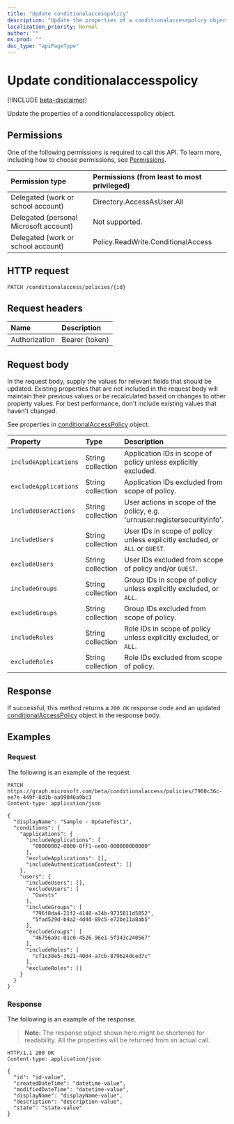 ```yaml
---
title: "Update conditionalaccesspolicy"
description: "Update the properties of a conditionalaccesspolicy object."
localization_priority: Normal
author: ""
ms.prod: ""
doc_type: "apiPageType"
---
```


# Update conditionalaccesspolicy

[!INCLUDE [beta-disclaimer](../../includes/beta-disclaimer.md)]

Update the properties of a conditionalaccesspolicy object.

## Permissions

One of the following permissions is required to call this API. To learn more, including how to choose permissions, see [Permissions](/graph/permissions-reference).

| Permission type                        | Permissions (from least to most privileged) |
|:---------------------------------------|:--------------------------------------------|
| Delegated (work or school account) | Directory.AccessAsUser.All |
| Delegated (personal Microsoft account) | Not supported. |
| Delegated (work or school account) | Policy.ReadWrite.ConditionalAccess |

## HTTP request

<!-- { "blockType": "ignored" } -->

```http
PATCH /conditionalaccess/policies/{id}
```

## Request headers

| Name       | Description|
|:-----------|:-----------|
| Authorization | Bearer {token} |

## Request body

In the request body, supply the values for relevant fields that should be updated. Existing properties that are not included in the request body will maintain their previous values or be recalculated based on changes to other property values. For best performance, don't include existing values that haven't changed.

See properties in [conditionalAccessPolicy](../resources/conditionalaccesspolicy.md) object.

| Property     | Type        | Description |
|:-------------|:------------|:------------|
| `includeApplications` | String collection | Application IDs in scope of policy unless explicitly excluded. |
| `excludeApplications` | String collection | Application IDs excluded from scope of policy. |
| `includeUserActions` | String collection | User actions in scope of the policy, e.g. 'urn:user:registersecurityinfo'. |
| `includeUsers` | String collection | User IDs in scope of policy unless explicitly excluded, or `ALL` or `GUEST`. |
| `excludeUsers` | String collection | User IDs excluded from scope of policy and/or `GUEST`. |
| `includeGroups` | String collection | Group IDs in scope of policy unless explicitly excluded, or `ALL`. |
| `excludeGroups` | String collection | Group IDs excluded from scope of policy. |
| `includeRoles` | String collection | Role IDs in scope of policy unless explicitly excluded, or `ALL`. |
| `excludeRoles` | String collection | Role IDs excluded from scope of policy. |

## Response

If successful, this method returns a `200 OK` response code and an updated [conditionalAccessPolicy](../resources/conditionalaccesspolicy.md) object in the response body.

## Examples

### Request

The following is an example of the request.
<!-- {
  "blockType": "request",
  "name": "update_conditionalaccesspolicy"
}-->

```http
PATCH https://graph.microsoft.com/beta/conditionalaccess/policies/7960c36c-ee7e-449f-8d1b-aa09046a9bc3
Content-type: application/json

{
  "displayName": "Sample - UpdateTest1",
  "conditions": {
    "applications": {
      "includeApplications": [
        "00000002-0000-0ff1-ce00-000000000000"
      ],
      "excludeApplications": [],
      "includeAuthenticationContext": []
    },
    "users": {
      "includeUsers": [],
      "excludeUsers": [
        "Guests"
      ],
      "includeGroups": [
        "796f8da4-21f2-4148-a34b-9735811d5852",
        "5fad529d-b4a2-4d4d-89c5-e72be11a8ab5"
      ],
      "excludeGroups": [
        "46756a9c-01c0-4526-96e1-5f343c240567"
      ],
      "includeRoles": [
        "cf1c38e5-3621-4004-a7cb-879624dced7c"
      ],
      "excludeRoles": []
    }
  }
}
```

### Response

The following is an example of the response.

> **Note:** The response object shown here might be shortened for readability. All the properties will be returned from an actual call.

<!-- {
  "blockType": "response",
  "truncated": true,
  "@odata.type": "microsoft.graph.conditionalAccessPolicy"
} -->

```http
HTTP/1.1 200 OK
Content-type: application/json

{
  "id": "id-value",
  "createdDateTime": "datetime-value",
  "modifiedDateTime": "datetime-value",
  "displayName": "displayName-value",
  "description": "description-value",
  "state": "state-value"
}
```

<!-- uuid: 16cd6b66-4b1a-43a1-adaf-3a886856ed98
2019-02-04 14:57:30 UTC -->
<!-- {
  "type": "#page.annotation",
  "description": "Update conditionalaccesspolicy",
  "keywords": "",
  "section": "documentation",
  "tocPath": ""
}-->